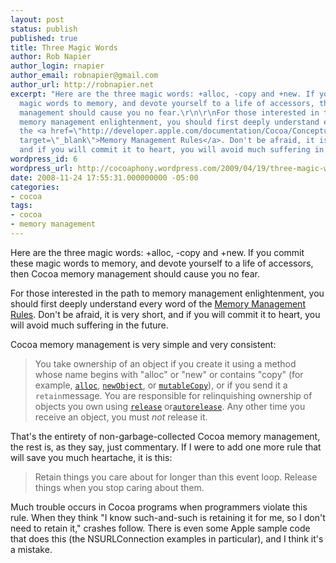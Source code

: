 ```yaml
---
layout: post
status: publish
published: true
title: Three Magic Words
author: Rob Napier
author_login: rnapier
author_email: robnapier@gmail.com
author_url: http://robnapier.net
excerpt: "Here are the three magic words: +alloc, -copy and +new. If you commit these
  magic words to memory, and devote yourself to a life of accessors, then Cocoa memory
  management should cause you no fear.\r\n\r\nFor those interested in the path to
  memory management enlightenment, you should first deeply understand every word of
  the <a href=\"http://developer.apple.com/documentation/Cocoa/Conceptual/MemoryMgmt/Articles/mmRules.html\"
  target=\"_blank\">Memory Management Rules</a>. Don't be afraid, it is very short,
  and if you will commit it to heart, you will avoid much suffering in the future. "
wordpress_id: 6
wordpress_url: http://cocoaphony.wordpress.com/2009/04/19/three-magic-words/
date: 2008-11-24 17:55:31.000000000 -05:00
categories:
- cocoa
tags:
- cocoa
- memory management
---
```

Here are the three magic words: +alloc, -copy and +new. If you commit these magic words to memory, and devote yourself to a life of accessors, then Cocoa memory management should cause you no fear.

For those interested in the path to memory management enlightenment, you should first deeply understand every word of the <a href="http://developer.apple.com/documentation/Cocoa/Conceptual/MemoryMgmt/Articles/mmRules.html" target="_blank">Memory Management Rules</a>. Don't be afraid, it is very short, and if you will commit it to heart, you will avoid much suffering in the future. <a id="more"></a><a id="more-6"></a>

Cocoa memory management is very simple and very consistent:
<blockquote>You take ownership of an object if you create it using a method whose name begins with "alloc" or "new" or contains "copy" (for example, <code><a href="http://developer.apple.com/documentation/Cocoa/Reference/Foundation/Classes/NSObject_Class/Reference/Reference.html#//apple_ref/occ/clm/NSObject/alloc" target="_blank">alloc</a></code>, <code><a href="http://developer.apple.com/documentation/Cocoa/Reference/ApplicationKit/Classes/NSObjectController_Class/Reference/Reference.html#//apple_ref/occ/instm/NSObjectController/newObject" target="_blank">newObject</a></code>, or <code><a href="http://developer.apple.com/documentation/Cocoa/Reference/Foundation/Classes/NSObject_Class/Reference/Reference.html#//apple_ref/occ/instm/NSObject/mutableCopy" target="_blank">mutableCopy</a></code>), or if you send it a <code>retain</code>message. You are responsible for relinquishing ownership of objects you own using <code><a href="http://developer.apple.com/documentation/Cocoa/Reference/Foundation/Protocols/NSObject_Protocol/Reference/NSObject.html#//apple_ref/occ/intfm/NSObject/release" target="_blank">release</a></code> or<code><a href="http://developer.apple.com/documentation/Cocoa/Reference/Foundation/Protocols/NSObject_Protocol/Reference/NSObject.html#//apple_ref/occ/intfm/NSObject/autorelease" target="_blank">autorelease</a></code>. Any other time you receive an object, you must <em>not</em> release it.</blockquote>
That's the entirety of non-garbage-collected Cocoa memory management, the rest is, as they say, just commentary. If I were to add one more rule that will save you much heartache, it is this:
<blockquote>Retain things you care about for longer than this event loop. Release things when you stop caring about them.</blockquote>
Much trouble occurs in Cocoa programs when programmers violate this rule. When they think "I know such-and-such is retaining it for me, so I don't need to retain it," crashes follow. There is even some Apple sample code that does this (the NSURLConnection examples in particular), and I think it's a mistake.
